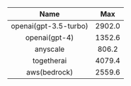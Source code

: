 | Name | Max |
|:----:|:---:|
| openai(gpt-3.5-turbo) | 2902.0 |
| openai(gpt-4) | 1352.6 |
| anyscale | 806.2 |
| togetherai | 4079.4 |
| aws(bedrock) | 2559.6 |